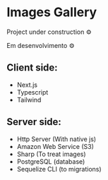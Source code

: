 # Images Gallery

Project under construction ⚙️

Em desenvolvimento ⚙️

## Client side:
- Next.js
- Typescript
- Tailwind
  
## Server side:
- Http Server (With native js)
- Amazon Web Service (S3)
- Sharp (To treat images)
- PostgreSQL (database)
- Sequelize CLI (to migrations)

